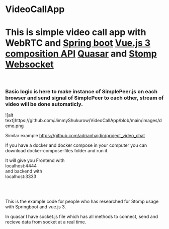 # VideoCallApp
<h1>This is simple video call app with WebRTC and  <u>Spring boot</u> <u>Vue.js 3 composition API</u> <u>Quasar</u> and <u>Stomp Websocket</u></h1>
<br>
<h3> Basic logic is here to make instance of SimplePeer.js on each browser and send signal of  SimplePeer to each other, stream of video will be done automaticly. </h3>
![alt text]https://github.com/JimmyShukurow/VideoCallApp/blob/main/images/demo.png
<p> Similar example <a href="https://github.com/adrianhajdin/project_video_chat">https://github.com/adrianhajdin/project_video_chat</a>
<p> If you have a docker and docker compose in your computer you can download docker-compose-files folder and run it. </p>
<p>It will give you Frontend with <br>localhost:4444<br> and backend with <br>localhost:3333<br></p>
<br>
<br>
<p>This is the example code for people who has researched for Stomp usage with Springboot and vue.js 3. </p>
<p>In quasar I have socket.js file which has all methods to connect, send and recieve data from socket at a real time. </p>
